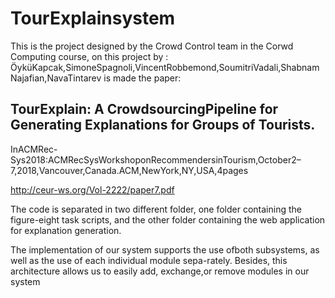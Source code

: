 # TourExplainsystem

This is the project designed by the Crowd Control team in the Corwd Computing course, on this project by : ÖyküKapcak,SimoneSpagnoli,VincentRobbemond,SoumitriVadali,ShabnamNajafian,NavaTintarev is made the paper:
## TourExplain: A CrowdsourcingPipeline for Generating Explanations for Groups of Tourists.
InACMRec-Sys2018:ACMRecSysWorkshoponRecommendersinTourism,October2–7,2018,Vancouver,Canada.ACM,NewYork,NY,USA,4pages

http://ceur-ws.org/Vol-2222/paper7.pdf

The code is separated in two different folder, one folder containing the figure-eight task scripts, and the other folder containing the web application for explanation generation.

The implementation of our system supports the use ofboth subsystems, as well as the use of each individual module sepa-rately. Besides, this architecture allows us to easily add, exchange,or remove modules in our system
